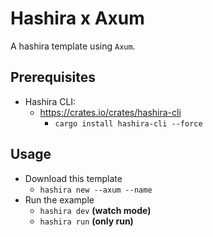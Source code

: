 # Hashira x Axum

A hashira template using `Axum`.

## Prerequisites

- Hashira CLI:
  - <https://crates.io/crates/hashira-cli>
    - `cargo install hashira-cli --force`

## Usage

- Download this template
  - `hashira new --axum --name `
- Run the example
  - `hashira dev` **(watch mode)**
  - `hashira run` **(only run)**
